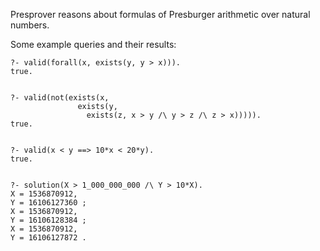 
Presprover reasons about formulas of Presburger arithmetic over natural numbers.

Some example queries and their results:

```
?- valid(forall(x, exists(y, y > x))).
true.


?- valid(not(exists(x,
               exists(y,
                 exists(z, x > y /\ y > z /\ z > x))))). 
true.


?- valid(x < y ==> 10*x < 20*y).
true.


?- solution(X > 1_000_000_000 /\ Y > 10*X).
X = 1536870912,
Y = 16106127360 ;
X = 1536870912,
Y = 16106128384 ;
X = 1536870912,
Y = 16106127872 .
```

